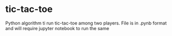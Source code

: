 # tic-tac-toe

Python algorithm ti run tic-tac-toe among two players. File is in .pynb format and will require jupyter notebook to run the same
